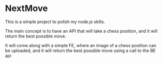 # NextMove
This is a simple project to polish my node.js skills.

The main concept is to have an API that will take a chess position, and it will return the best possible move.

It will come along with a simple FE, where an image of a chess position can be uploaded, and it will return the best possible move using a call to the BE api